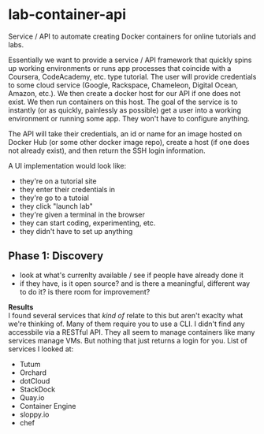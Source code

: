 # lab-container-api
Service / API to automate creating Docker containers for online tutorials and labs.

Essentially we want to provide a service / API framework that quickly spins up working environments or runs app processes that coincide with a Coursera, CodeAcademy, etc. type tutorial. The user will provide credentials to some cloud service (Google, Rackspace, Chameleon, Digital Ocean, Amazon, etc.). We then create a docker host for our API if one does not exist. We then run containers on this host. The goal of the service is to instantly (or as quickly, painlessly as possible) get a user into a working environment or running some app. They won't have to configure anything.

The API will take their credentials, an id or name for an image hosted on Docker Hub (or some other docker image repo), create a host (if one does not already exist), and then return the SSH login information.

A UI implementation would look like:
- they're on a tutorial site
- they enter their credentials in
- they're go to a tutoial
- they click "launch lab"
- they're given a terminal in the browser
- they can start coding, experimenting, etc.
- they didn't have to set up anything

## Phase 1: Discovery
- look at what's currenlty available / see if people have already done it
- if they have, is it open source? and is there a meaningful, different way to do it? is there room for improvement?

**Results**  
I found several services that *kind of* relate to this but aren't exaclty what we're thinking of. Many of them require you to use a CLI. I didn't find any accessbile via a RESTful API. They all seem to manage containers like many services manage VMs. But nothing that just returns a login for you. List of services I looked at:
- Tutum
- Orchard
- dotCloud
- StackDock
- Quay.io
- Container Engine
- sloppy.io
- chef
